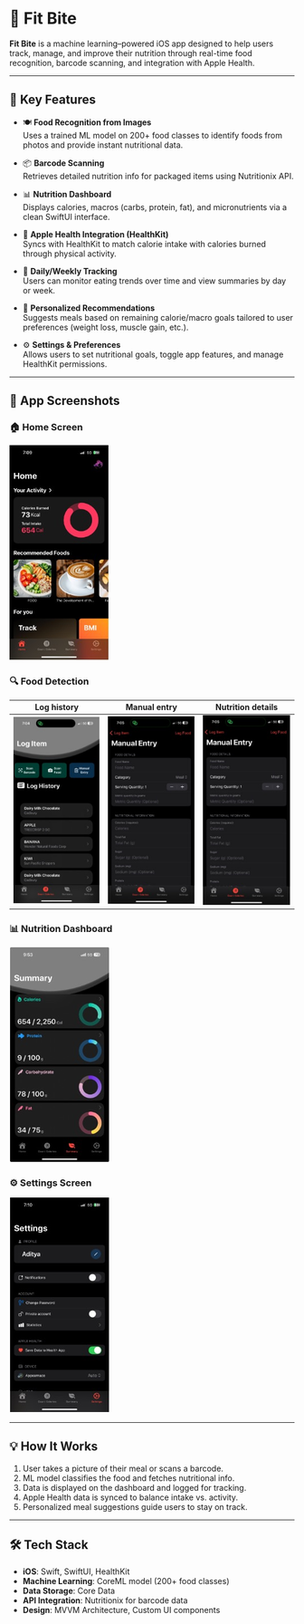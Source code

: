 # 🥗 Fit Bite

**Fit Bite** is a machine learning–powered iOS app designed to help users track, manage, and improve their nutrition through real-time food recognition, barcode scanning, and integration with Apple Health.

---

## 📱 Key Features

- 🍽️ **Food Recognition from Images**  
  Uses a trained ML model on 200+ food classes to identify foods from photos and provide instant nutritional data.

- 📦 **Barcode Scanning**  
  Retrieves detailed nutrition info for packaged items using Nutritionix API.

- 📊 **Nutrition Dashboard**  
  Displays calories, macros (carbs, protein, fat), and micronutrients via a clean SwiftUI interface.

- 🔄 **Apple Health Integration (HealthKit)**  
  Syncs with HealthKit to match calorie intake with calories burned through physical activity.

- 📆 **Daily/Weekly Tracking**  
  Users can monitor eating trends over time and view summaries by day or week.

- 🎯 **Personalized Recommendations**  
  Suggests meals based on remaining calorie/macro goals tailored to user preferences (weight loss, muscle gain, etc.).

- ⚙️ **Settings & Preferences**  
  Allows users to set nutritional goals, toggle app features, and manage HealthKit permissions.

---

## 📸 App Screenshots

### 🏠 Home Screen
![Home](https://raw.githubusercontent.com/aditya110603/FitBite/main/App%20UI/Picture%202.jpg)

### 🔍 Food Detection
| Log history | Manual entry | Nutrition details |
|------------|-------------|-------------|
| ![Log history](https://raw.githubusercontent.com/aditya110603/FitBite/main/App%20UI/Picture%203.jpg) | ![Manual entry](https://raw.githubusercontent.com/aditya110603/FitBite/main/App%20UI/Picture%204.jpg) | ![Nutrition details](https://raw.githubusercontent.com/aditya110603/FitBite/main/App%20UI/Picture%204.jpg) |

### 📊 Nutrition Dashboard
![Dashboard](https://raw.githubusercontent.com/aditya110603/FitBite/main/App%20UI/Picture%206.jpg)

### ⚙️ Settings Screen
![Settings](https://raw.githubusercontent.com/aditya110603/FitBite/main/App%20UI/Picture%207.jpg)

---

## 💡 How It Works

1. User takes a picture of their meal or scans a barcode.
2. ML model classifies the food and fetches nutritional info.
3. Data is displayed on the dashboard and logged for tracking.
4. Apple Health data is synced to balance intake vs. activity.
5. Personalized meal suggestions guide users to stay on track.

---

## 🛠️ Tech Stack

- **iOS**: Swift, SwiftUI, HealthKit  
- **Machine Learning**: CoreML model (200+ food classes)  
- **Data Storage**: Core Data  
- **API Integration**: Nutritionix for barcode data  
- **Design**: MVVM Architecture, Custom UI components  

 
